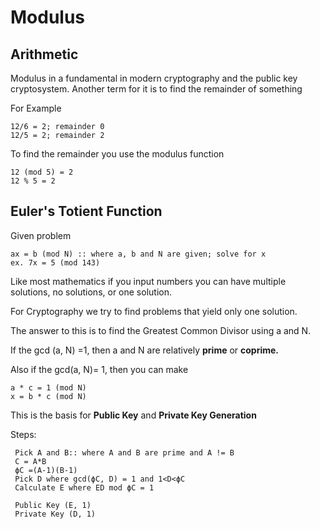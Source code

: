 # Modulus

## Arithmetic

Modulus in a fundamental in modern cryptography and the public key cryptosystem. Another term for it is to find the remainder of something

For Example 

```text
12/6 = 2; remainder 0
12/5 = 2; remainder 2
```

To find the remainder you use the modulus function

```text
12 (mod 5) = 2
12 % 5 = 2
```

## Euler's **Totient** Function 

Given problem

```text
ax = b (mod N) :: where a, b and N are given; solve for x
ex. 7x = 5 (mod 143)
```

Like most mathematics if you input numbers you can have multiple solutions, no solutions, or one solution.

For Cryptography we try to find problems that yield only one solution. 

The answer to this is to find the Greatest Common Divisor using a and N.

If the gcd \(a, N\) =1, then a and N are relatively **prime** or **coprime.**

Also if the gcd\(a, N\)= 1, then you can make 

```text
a * c = 1 (mod N)
x = b * c (mod N)
```

This is the basis for **Public Key** and **Private Key Generation**

Steps:

```text
 Pick A and B:: where A and B are prime and A != B
 C = A*B
 ϕC =(A-1)(B-1)
 Pick D where gcd(ϕC, D) = 1 and 1<D<ϕC
 Calculate E where ED mod ϕC = 1
 
 Public Key (E, 1)
 Private Key (D, 1)
```

